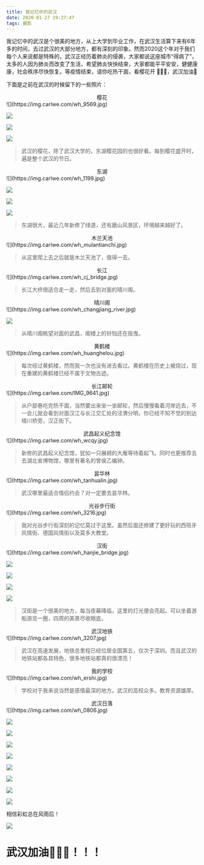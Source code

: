 ```yaml
---
title: 我记忆中的武汉
date: 2020-01-27 19:37:47
tags: 摄影
---
```


我记忆中的武汉是个很美的地方，从上大学到毕业工作，在武汉生活算下来有6年多的时间，去过武汉的大部分地方，都有深刻的印象。然而2020这个年对于我们每个人来说都是特殊的，武汉正经历着肺炎的侵袭，大家都说这座城市“得病了”，太多的人因为肺炎而改变了生活，希望肺炎快快结束，大家都能平平安安，健健康康，社会秩序尽快恢复。等疫情结束，请你吃热干面，看樱花开 🌸🌸🌸，武汉加油💪

<!--more-->

下面是之前在武汉的时候留下的一些照片：

<center>樱花</center>
![](https://img.carlwe.com/wh_9569.jpg)

![](https://img.carlwe.com/wh_9308.jpg)

![](https://img.carlwe.com/wh_9364.jpg)

![](https://img.carlwe.com/wh_9432.jpg)

> 武汉的樱花，除了武汉大学的，东湖樱花园的也很好看。每到樱花盛开时，遍是整个武汉的节日。



<center>东湖</center>
![](https://img.carlwe.com/wh_1199.jpg)

![](https://img.carlwe.com/wh_senlin_donghu.jpg)

![](https://img.carlwe.com/wh_senlingongyuan.jpg)

![](https://img.carlwe.com/IMG_9640.jpg)

> 东湖很大，最近几年新修了绿道，还有磨山风景区，环境越来越好了。



<center>木兰天池</center>
![](https://img.carlwe.com/wh_mulantianchi.jpg)

> 从这里爬上去之后就是木兰天池了，值得一去。



<center>长江</center>
![](https://img.carlwe.com/wh_cj_bridge.jpg)

> 长江大桥很适合走一走，然后去到对面的晴川阁。



<center>晴川阁</center>
![](https://img.carlwe.com/wh_changjiang_river.jpg)

![](https://img.carlwe.com/wh_qingchuange.jpg)

> 从晴川阁眺望对面的武昌，阁楼上的铃铛还在摇曳。



<center>黄鹤楼</center>
![](https://img.carlwe.com/wh_huanghelou.jpg)

> 每次经过黄鹤楼，然而我一次也没有进去看过。黄鹤楼在历史上被烧过，现在重建的黄鹤楼已经不属于文物古迹。



<center>长江邮轮</center>
![](https://img.carlwe.com/IMG_9641.jpg)

> 从户部巷吃完热干面，当然要出来坐一坐邮轮，然后慢慢看着河岸远去，不一会儿就会看到对面汉江与长江交汇处的泾渭分明，你已经不知不觉的到达晴川桥旁，汉正街下。



<center>武昌起义纪念馆</center>
![](https://img.carlwe.com/wh_wcqy.jpg)

> 新修的武昌起义纪念馆，犹如一只展翅的大雁等待着起飞。同时也更推荐去去湖北省博物馆，哪里有著名的曾侯乙编钟。



<center>昙华林</center>
![](https://img.carlwe.com/wh_tanhualin.jpg)

> 武汉哪里最适合情侣约会？对一定要去昙华林。



<center>光谷步行街</center>
![](https://img.carlwe.com/wh_3216.jpg)

> 我对光谷步行街深刻的记忆莫过于这里。虽然后面还修建了更好玩的西班牙风情街、德国风情街以及莫多大教堂。



<center>汉街</center>
![](https://img.carlwe.com/wh_hanjie_bridge.jpg)

![](https://img.carlwe.com/wh_hanjiedeng.jpg)

![](https://img.carlwe.com/wh_hanjie.jpg)

![](https://img.carlwe.com/wh_hanxiu.jpg)

![](https://img.carlwe.com/wh_shahu.jpg)

> 汉街是一个很美的地方，每当夜幕降临，这里的灯光便会亮起。可以坐着游船游览一圈，四周的美景尽收眼底。



<center>武汉地铁</center>
![](https://img.carlwe.com/wh_3207.jpg)

> 武汉在高速发展，地铁总里程已经位居全国第五，仅次于深圳。而且武汉的地铁站都各具特色，很多地铁站都真的很漂亮！



<center>我的学校</center>
![](https://img.carlwe.com/wh_ershi.jpg)

> 学校对于我来说当然是感情最深的地方。武汉的高校众多。教育资源雄厚。



<center>武汉日落</center>
![](https://img.carlwe.com/wh_0806.jpg)

![](https://img.carlwe.com/wh_near_changjiang.jpg)

![](https://img.carlwe.com/wh_changjiang_sunset.jpg)

![](https://img.carlwe.com/wh_guangguyilu.jpg)

![](https://img.carlwe.com/wh_tcmy.jpg)

![](https://img.carlwe.com/wh_wdkjy.jpg)

![](https://img.carlwe.com/wh_5266.jpg)

![](https://img.carlwe.com/wh_sw_sunset.jpg)

![](https://img.carlwe.com/wh_baiyun_yueliang.jpg)



相信彩虹总在风雨后！

![](https://img.carlwe.com/wh_caihong.jpg)



# 武汉加油💪💪💪！！！

